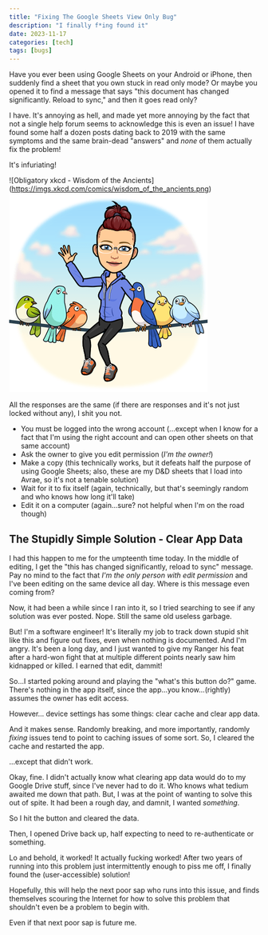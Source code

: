 ```yaml
---
title: "Fixing The Google Sheets View Only Bug"
description: "I finally f*ing found it"
date: 2023-11-17
categories: [tech]
tags: [bugs]
---
```


Have you ever been using Google Sheets on your Android or iPhone, then suddenly find a sheet that you own stuck in read only mode? Or maybe you opened it to find a message that says "this document has changed significantly. Reload to sync," and then it goes read only?

I have. It's annoying as hell, and made yet more annoying by the fact that not a single help forum seems to acknowledge this is even an issue! I have found some half a dozen posts dating back to 2019 with the same symptoms and the same brain-dead "answers" and *none* of them actually fix the problem!

It's infuriating!

![Obligatory xkcd - Wisdom of the Ancients] (https://imgs.xkcd.com/comics/wisdom_of_the_ancients.png)
![Alt text](../images/avatar.png)

All the responses are the same (if there are responses and it's not just locked without any), I shit you not.

- You must be logged into the wrong account (...except when I know for a fact that I'm using the right account and can open other sheets on that same account)
- Ask the owner to give you edit permission (*I'm the owner!*)
- Make a copy (this technically works, but it defeats half the purpose of using Google Sheets; also, these are my D&D sheets that I load into Avrae, so it's not a tenable solution)
- Wait for it to fix itself (again, technically, but that's seemingly random and who knows how long it'll take)
- Edit it on a computer (again...sure? not helpful when I'm on the road though)

## The Stupidly Simple Solution - Clear App Data

I had this happen to me for the umpteenth time today. In the middle of editing, I get the "this has changed significantly, reload to sync" message. Pay no mind to the fact that *I'm the only person with edit permission* and I've been editing on the same device all day. Where is this message even coming from?

Now, it had been a while since I ran into it, so I tried searching to see if any solution was ever posted. Nope. Still the same old useless garbage.

But! I'm a software engineer! It's literally my job to track down stupid shit like this and figure out fixes, even when nothing is documented. And I'm angry. It's been a long day, and I just wanted to give my Ranger his feat after a hard-won fight that at multiple different points nearly saw him kidnapped or killed. I earned that edit, dammit!

So...I started poking around and playing the "what's this button do?" game. There's nothing in the app itself, since the app...you know...(rightly) assumes the owner has edit access.

However... device settings has some things: clear cache and clear app data.

And it makes sense. Randomly breaking, and more importantly, randomly _fixing_ issues tend to point to caching issues of some sort. So, I cleared the cache and restarted the app.

...except that didn't work.

Okay, fine. I didn't actually know what clearing app data would do to my Google Drive stuff, since I've never had to do it. Who knows what tedium awaited me down that path. But, I was at the point of wanting to solve this out of spite. It had been a rough day, and damnit, I wanted *something*.

So I hit the button and cleared the data.

Then, I opened Drive back up, half expecting to need to re-authenticate or something.

Lo and behold, it worked! It actually fucking worked! After two years of running into this problem just intermittently enough to piss me off, I finally found the (user-accessible) solution!

Hopefully, this will help the next poor sap who runs into this issue, and finds themselves scouring the Internet for how to solve this problem that shouldn't even be a problem to begin with.

Even if that next poor sap is future me.